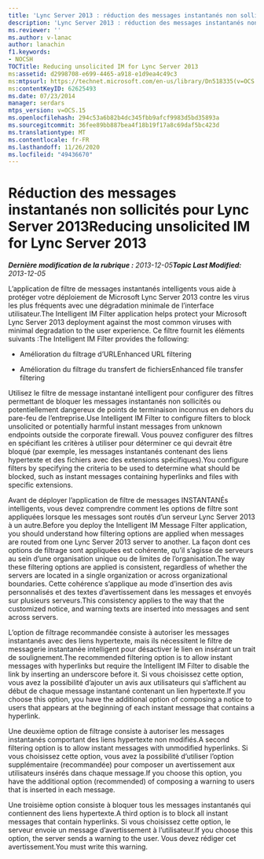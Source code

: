 ```yaml
---
title: 'Lync Server 2013 : réduction des messages instantanés non sollicités'
description: 'Lync Server 2013 : réduction des messages instantanés non sollicités.'
ms.reviewer: ''
ms.author: v-lanac
author: lanachin
f1.keywords:
- NOCSH
TOCTitle: Reducing unsolicited IM for Lync Server 2013
ms:assetid: d2998708-e699-4465-a918-e1d9ea4c49c3
ms:mtpsurl: https://technet.microsoft.com/en-us/library/Dn518335(v=OCS.15)
ms:contentKeyID: 62625493
ms.date: 07/23/2014
manager: serdars
mtps_version: v=OCS.15
ms.openlocfilehash: 294c53a6b82b4dc345fbb9afcf9983d5bd35893a
ms.sourcegitcommit: 36fee89bb887bea4f18b19f17a8c69daf5bc423d
ms.translationtype: MT
ms.contentlocale: fr-FR
ms.lasthandoff: 11/26/2020
ms.locfileid: "49436670"
---
```

# <a name="reducing-unsolicited-im-for-lync-server-2013"></a><span data-ttu-id="a7b64-103">Réduction des messages instantanés non sollicités pour Lync Server 2013</span><span class="sxs-lookup"><span data-stu-id="a7b64-103">Reducing unsolicited IM for Lync Server 2013</span></span>

<div data-xmlns="http://www.w3.org/1999/xhtml">

<div class="topic" data-xmlns="http://www.w3.org/1999/xhtml" data-msxsl="urn:schemas-microsoft-com:xslt" data-cs="https://msdn.microsoft.com/">

<div data-asp="https://msdn2.microsoft.com/asp">



</div>

<div id="mainSection">

<div id="mainBody"><span data-ttu-id="a7b64-104">

<span> </span></span><span class="sxs-lookup"><span data-stu-id="a7b64-104">

<span> </span></span></span>

<span data-ttu-id="a7b64-105">_**Dernière modification de la rubrique :** 2013-12-05_</span><span class="sxs-lookup"><span data-stu-id="a7b64-105">_**Topic Last Modified:** 2013-12-05_</span></span>

<span data-ttu-id="a7b64-106">L’application de filtre de messages instantanés intelligents vous aide à protéger votre déploiement de Microsoft Lync Server 2013 contre les virus les plus fréquents avec une dégradation minimale de l’interface utilisateur.</span><span class="sxs-lookup"><span data-stu-id="a7b64-106">The Intelligent IM Filter application helps protect your Microsoft Lync Server 2013 deployment against the most common viruses with minimal degradation to the user experience.</span></span> <span data-ttu-id="a7b64-107">Ce filtre fournit les éléments suivants :</span><span class="sxs-lookup"><span data-stu-id="a7b64-107">The Intelligent IM Filter provides the following:</span></span>

  - <span data-ttu-id="a7b64-108">Amélioration du filtrage d’URL</span><span class="sxs-lookup"><span data-stu-id="a7b64-108">Enhanced URL filtering</span></span>

  - <span data-ttu-id="a7b64-109">Amélioration du filtrage du transfert de fichiers</span><span class="sxs-lookup"><span data-stu-id="a7b64-109">Enhanced file transfer filtering</span></span>

<span data-ttu-id="a7b64-110">Utilisez le filtre de message instantané intelligent pour configurer des filtres permettant de bloquer les messages instantanés non sollicités ou potentiellement dangereux de points de terminaison inconnus en dehors du pare-feu de l’entreprise.</span><span class="sxs-lookup"><span data-stu-id="a7b64-110">Use Intelligent IM Filter to configure filters to block unsolicited or potentially harmful instant messages from unknown endpoints outside the corporate firewall.</span></span> <span data-ttu-id="a7b64-111">Vous pouvez configurer des filtres en spécifiant les critères à utiliser pour déterminer ce qui devrait être bloqué (par exemple, les messages instantanés contenant des liens hypertexte et des fichiers avec des extensions spécifiques).</span><span class="sxs-lookup"><span data-stu-id="a7b64-111">You configure filters by specifying the criteria to be used to determine what should be blocked, such as instant messages containing hyperlinks and files with specific extensions.</span></span>

<span data-ttu-id="a7b64-112">Avant de déployer l’application de filtre de messages INSTANTANÉs intelligents, vous devez comprendre comment les options de filtre sont appliquées lorsque les messages sont routés d’un serveur Lync Server 2013 à un autre.</span><span class="sxs-lookup"><span data-stu-id="a7b64-112">Before you deploy the Intelligent IM Message Filter application, you should understand how filtering options are applied when messages are routed from one Lync Server 2013 server to another.</span></span> <span data-ttu-id="a7b64-113">La façon dont ces options de filtrage sont appliquées est cohérente, qu’il s’agisse de serveurs au sein d’une organisation unique ou de limites de l’organisation.</span><span class="sxs-lookup"><span data-stu-id="a7b64-113">The way these filtering options are applied is consistent, regardless of whether the servers are located in a single organization or across organizational boundaries.</span></span> <span data-ttu-id="a7b64-114">Cette cohérence s’applique au mode d’insertion des avis personnalisés et des textes d’avertissement dans les messages et envoyés sur plusieurs serveurs.</span><span class="sxs-lookup"><span data-stu-id="a7b64-114">This consistency applies to the way that the customized notice, and warning texts are inserted into messages and sent across servers.</span></span>

<span data-ttu-id="a7b64-115">L’option de filtrage recommandée consiste à autoriser les messages instantanés avec des liens hypertexte, mais ils nécessitent le filtre de messagerie instantanée intelligent pour désactiver le lien en insérant un trait de soulignement.</span><span class="sxs-lookup"><span data-stu-id="a7b64-115">The recommended filtering option is to allow instant messages with hyperlinks but require the Intelligent IM Filter to disable the link by inserting an underscore before it.</span></span> <span data-ttu-id="a7b64-116">Si vous choisissez cette option, vous avez la possibilité d’ajouter un avis aux utilisateurs qui s’affichent au début de chaque message instantané contenant un lien hypertexte.</span><span class="sxs-lookup"><span data-stu-id="a7b64-116">If you choose this option, you have the additional option of composing a notice to users that appears at the beginning of each instant message that contains a hyperlink.</span></span>

<span data-ttu-id="a7b64-117">Une deuxième option de filtrage consiste à autoriser les messages instantanés comportant des liens hypertexte non modifiés.</span><span class="sxs-lookup"><span data-stu-id="a7b64-117">A second filtering option is to allow instant messages with unmodified hyperlinks.</span></span> <span data-ttu-id="a7b64-118">Si vous choisissez cette option, vous avez la possibilité d’utiliser l’option supplémentaire (recommandée) pour composer un avertissement aux utilisateurs insérés dans chaque message.</span><span class="sxs-lookup"><span data-stu-id="a7b64-118">If you choose this option, you have the additional option (recommended) of composing a warning to users that is inserted in each message.</span></span>

<span data-ttu-id="a7b64-119">Une troisième option consiste à bloquer tous les messages instantanés qui contiennent des liens hypertexte.</span><span class="sxs-lookup"><span data-stu-id="a7b64-119">A third option is to block all instant messages that contain hyperlinks.</span></span> <span data-ttu-id="a7b64-120">Si vous choisissez cette option, le serveur envoie un message d’avertissement à l’utilisateur.</span><span class="sxs-lookup"><span data-stu-id="a7b64-120">If you choose this option, the server sends a warning to the user.</span></span> <span data-ttu-id="a7b64-121">Vous devez rédiger cet avertissement.</span><span class="sxs-lookup"><span data-stu-id="a7b64-121">You must write this warning.</span></span>

<span data-ttu-id="a7b64-122"></div>

<span> </span>

</div>

</div>

</span><span class="sxs-lookup"><span data-stu-id="a7b64-122"></div>

<span> </span>

</div>

</div>

</span></span></div>

